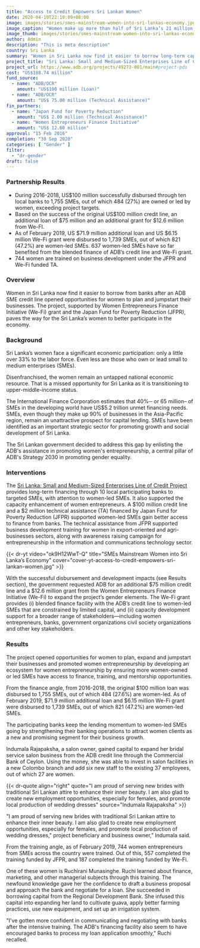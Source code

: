 ```yaml
---
title: "Access to Credit Empowers Sri Lankan Women"
date: 2020-04-10T22:10:09+08:00
image: images/stories/smes-mainstream-women-into-sri-lankas-economy.jpg
image_caption: "Women make up more than half of Sri Lanka’s 21 million population. But only 33% are in the labor force. The government─ with ADB, We-Fi, and JFPR─ decided to bridge this economic participation gap by making it easier for women to obtain loans through the Small and Medium-Sized Enterprises Line of Credit Project. Today, more than US$100 million has been successfully lent to SME owners, 27% of whom are women, through local banks. Currently in its second phase, hundreds more are benefiting from the loan, and these enterprises already employ more than 4000 people."
image_thumb: images/stories/smes-mainstream-women-into-sri-lankas-economy-th.jpg
author: Admin
description: "This is meta description"
country: Sri Lanka
summary: "Women in Sri Lanka now find it easier to borrow long-term capital from banks under the ADB’s Sri Lanka: Small and Medium-Sized Enterprises Line of Credit Project that is supported by Women Entrepreneurs Finance Initiative (We-Fi) grant and the Japan Fund for Poverty Reduction (JFPR)."
project_title: "Sri Lanka: Small and Medium-Sized Enterprises Line of Credit Project"
project_url: https://www.adb.org/projects/49273-001/main#project-pds
cost: "US$188.74 million"
fund_source: 
  - name: "ADB/OCR"
    amount: "US$100 million (Loan)"
  - name: "ADB/OCR"
    amount: "US$ 75.00 million (Technical Assistance)"
fin_partners:
  - name: "Japan Fund for Poverty Reduction"
    amount: "US$ 2.00 million (Technical Assistance)"
  - name: "Women Entrepreneurs Finance Initiative"
    amount: "US$ 12.60 million"
approval: "15 Feb 2016"
completion: "30 Sep 2020"
categories: [ "Gender​" ]
filter:
  - "dr-gender"
draft: false
---
```


### Partnership Results

<ul class="dr-results">
<li><i class="icon-check-circle"></i> During 2016-2018, US$100 million successfully disbursed through ten local banks to 1,755 SMEs, out of which 484 (27%) are owned or led by women, exceeding project targets. </li>
<li><i class="icon-check-circle"></i> Based on the success of the original US$100 million credit line, an additional loan of $75 million and an additional grant for $12.6 million from We-FI.</li>
<li><i class="icon-check-circle"></i> As of February 2019, US $71.9 million additional loan and US $6.15 million We-Fi grant were disbursed to 1,739 SMEs, out of which 821 (47.2%) are women-led SMEs.  637 women-led SMEs have so far benefited from the blended finance of ADB’s credit line and We-Fi grant.</li>
<li><i class="icon-check-circle"></i> 744 women are trained on business development under the JFPR and We-Fi funded TA. </li>
</ul>

### Overview
Women in Sri Lanka now find it easier to borrow from banks after an ADB SME credit line opened opportunities for women to plan and jumpstart their businesses. The project, supported by Women Entrepreneurs Finance Initiative (We-Fi) grant and the Japan Fund for Poverty Reduction (JFPR), paves the way for the Sri Lanka’s women to better participate in the economy.

### Background
Sri Lanka’s women face a significant economic participation:  only a little over 33% to the labor force. Even less are those who own or lead small to medium enterprises (SMEs).  

Disenfranchised, the women remain an untapped national economic resource. That is a missed opportunity for Sri Lanka as it is transitioning to upper-middle-income status.  

The International Finance Corporation estimates that 40%─ or 65 million– of SMEs in the developing world have US$5.2 trillion unmet financing needs. SMEs, even though they make up 90% of businesses in the Asia-Pacific region, remain an unattractive prospect for capital lending. SMEs have been identified as an important strategic sector for promoting growth and social development of Sri Lanka.

The Sri Lankan government decided to address this gap by enlisting the ADB's assistance in promoting women's entrepreneurship, a central pillar of ADB's Strategy 2030 in promoting gender equality.  

### Interventions

The [Sri Lanka: Small and Medium-Sized Enterprises Line of Credit Project](https://www.adb.org/projects/49273-001/main#project-pds) provides long-term financing through 10 local participating banks to targeted SMEs, with attention to women-led SMEs. It also supported the capacity enhancement of women entrepreneurs. A $100 million credit line and a $2 million technical assistance (TA) financed by Japan Fund for Poverty Reduction (JFPR) supported women-led SMEs gain better access to finance from banks. The technical assistance from JFPR supported business development training for women in export-oriented and agri-businesses sectors, along with awareness raising campaign for entrepreneurship in the information and communications technology sector.  

{{< dr-yt video="ok9H12WwT-Q" title="SMEs Mainstream Women into Sri Lanka’s Economy" cover="cover-yt-access-to-credit-empowers-sri-lankan-women.jpg" >}}

With the successful disbursement and development impacts (see Results section), the government requested ADB for an additional $75 million credit line and a $12.6 million grant from the Women Entrepreneurs Finance Initiative (We-Fi) to expand the project’s gender elements. The We-Fi grant provides (i) blended finance facility with the ADB’s credit line to women-led SMEs that are constrained by limited capital, and (ii) capacity development support for a broader range of stakeholders—including women entrepreneurs, banks, government organizations civil society organizations and other key stakeholders.  

### Results

The project opened opportunities for women to plan, expand and jumpstart their businesses and promoted women entrepreneurship by developing an ecosystem for women entrepreneurship by ensuring more women-owned or led SMEs have access to finance, training, and mentorship opportunities.  

From the finance angle, from 2016-2018, the original $100 million loan was disbursed to 1,755 SMEs, out of which 484 (27.6%) are women-led. As of February 2019, $71.9 million additional loan and $6.15 million We-Fi grant were disbursed to 1,739 SMEs, out of which 821 (47.2%) are women-led SMEs.

The participating banks keep the lending momentum to women-led SMEs going by strengthening their banking operations to attract women clients as a new and promising segment for their business growth.

Indumala Rajapaksha, a salon owner, gained capital to expand her bridal service salon business from the ADB credit line through the Commercial Bank of Ceylon. Using the money, she was able to invest in salon facilities in a new Colombo branch and add six new staff to the existing 37 employees, out of which 27 are women. 

{{< dr-quote align="right" quote="I am proud of serving new brides with traditional Sri Lankan attire to enhance their inner beauty. I am also glad to create new employment opportunities, especially for females, and promote local production of wedding dresses" source="Indumala Rajapaksha" >}}

"I am proud of serving new brides with traditional Sri Lankan attire to enhance their inner beauty. I am also glad to create new employment opportunities, especially for females, and promote local production of wedding dresses," project beneficiary and business owner,” Indumala said.

From the training angle, as of February 2019, 744 women entrepreneurs from SMEs across the country were trained. Out of this, 557 completed the training funded by JFPR, and 187 completed the training funded by We-Fi.  

One of these women is Ruchirani Munasinghe. Ruchi learned about finance, marketing, and other managerial subjects through this training. The newfound knowledge gave her the confidence to draft a business proposal and approach the bank and negotiate for a loan. She succeeded in borrowing capital from the Regional Development Bank. She infused this capital into expanding her land to cultivate guava, apply better farming practices, use new equipment, and set up an irrigation system.  

"I've gotten more confident in communicating and negotiating with banks after the intensive training. The ADB's financing facility also seem to have encouraged banks to process my loan application smoothly," Ruchi recalled.